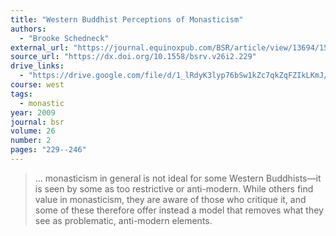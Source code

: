 ```yaml
---
title: "Western Buddhist Perceptions of Monasticism"
authors:
  - "Brooke Schedneck"
external_url: "https://journal.equinoxpub.com/BSR/article/view/13694/15917"
source_url: "https://dx.doi.org/10.1558/bsrv.v26i2.229"
drive_links:
  - "https://drive.google.com/file/d/1_lRdyK3lyp76bSw1kZc7qkZqFZIkLKmJ/view?usp=drivesdk"
course: west
tags:
  - monastic
year: 2009
journal: bsr
volume: 26
number: 2
pages: "229--246"
---
```


> … monasticism in
general is not ideal for some Western Buddhists—it is seen by some as too 
restrictive or anti-modern. While others find value in monasticism, they are
aware of those who critique it, and some of these therefore offer instead a
model that removes what they see as problematic, anti-modern elements.

